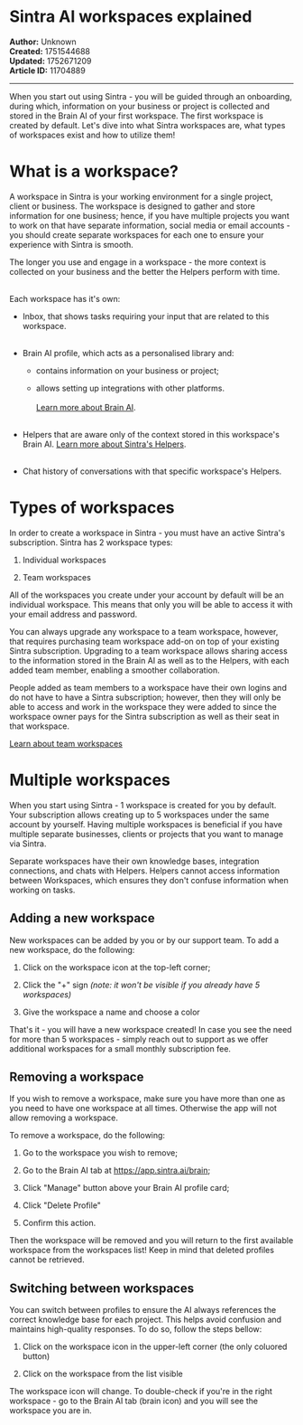 # Sintra AI workspaces explained

**Author:** Unknown  
**Created:** 1751544688  
**Updated:** 1752671209  
**Article ID:** 11704889  

---

When you start out using Sintra - you will be guided through an onboarding, during which, information on your business or project is collected and stored in the Brain AI of your first workspace. The first workspace is created by default. Let's dive into what Sintra workspaces are, what types of workspaces exist and how to utilize them!

# What is a workspace?

A workspace in Sintra is your working environment for a single project, client or business. The workspace is designed to gather and store information for one business; hence, if you have multiple projects you want to work on that have separate information, social media or email accounts - you should create separate workspaces for each one to ensure your experience with Sintra is smooth. 

The longer you use and engage in a workspace - the more context is collected on your business and the better the Helpers perform with time.  
​

Each workspace has it's own:

  * Inbox, that shows tasks requiring your input that are related to this workspace.  
​

  * Brain AI profile, which acts as a personalised library and:

    * contains information on your business or project;

    * allows setting up integrations with other platforms.  
​  
​[Learn more about Brain AI](https://help.sintra.ai/en/articles/9607409-brain-ai-explained).  
​

  * Helpers that are aware only of the context stored in this workspace's Brain AI. [Learn more about Sintra's Helpers](https://help.sintra.ai/en/articles/9607295-sintra-helpers-explained).  
​

  * Chat history of conversations with that specific workspace's Helpers.




# Types of workspaces

In order to create a workspace in Sintra - you must have an active Sintra's subscription. Sintra has 2 workspace types:

  1. Individual workspaces

  2. Team workspaces




All of the workspaces you create under your account by default will be an individual workspace. This means that only you will be able to access it with your email address and password. 

You can always upgrade any workspace to a team workspace, however, that requires purchasing team workspace add-on on top of your existing Sintra subscription. Upgrading to a team workspace allows sharing access to the information stored in the Brain AI as well as to the Helpers, with each added team member, enabling a smoother collaboration. 

People added as team members to a workspace have their own logins and do not have to have a Sintra subscription; however, then they will only be able to access and work in the workspace they were added to since the workspace owner pays for the Sintra subscription as well as their seat in that workspace.

[Learn about team workspaces](https://help.sintra.ai/en/articles/10240543-team-workspaces)

# Multiple workspaces

When you start using Sintra - 1 workspace is created for you by default. Your subscription allows creating up to 5 workspaces under the same account by yourself. Having multiple workspaces is beneficial if you have multiple separate businesses, clients or projects that you want to manage via Sintra.

Separate workspaces have their own knowledge bases, integration connections, and chats with Helpers. Helpers cannot access information between Workspaces, which ensures they don't confuse information when working on tasks.

## Adding a new workspace

New workspaces can be added by you or by our support team. To add a new workspace, do the following:

  1. Click on the workspace icon at the top-left corner;

  2. Click the "+" sign _(note: it won't be visible if you already have 5 workspaces)_

  3. Give the workspace a name and choose a color




That's it - you will have a new workspace created! In case you see the need for more than 5 workspaces - simply reach out to support as we offer additional workspaces for a small monthly subscription fee.

## Removing a workspace

If you wish to remove a workspace, make sure you have more than one as you need to have one workspace at all times. Otherwise the app will not allow removing a workspace.

To remove a workspace, do the following:

  1. Go to the workspace you wish to remove;

  2. Go to the Brain AI tab at <https://app.sintra.ai/brain>;

  3. Click "Manage" button above your Brain AI profile card;

  4. Click "Delete Profile"

  5. Confirm this action.




Then the workspace will be removed and you will return to the first available workspace from the workspaces list! Keep in mind that deleted profiles cannot be retrieved.

## **Switching between workspaces**

You can switch between profiles to ensure the AI always references the correct knowledge base for each project. This helps avoid confusion and maintains high-quality responses. To do so, follow the steps bellow:

  1. Click on the workspace icon in the upper-left corner (the only coluored button)

  2. Click on the workspace from the list visible




The workspace icon will change. To double-check if you're in the right workspace - go to the Brain AI tab (brain icon) and you will see the workspace you are in.
